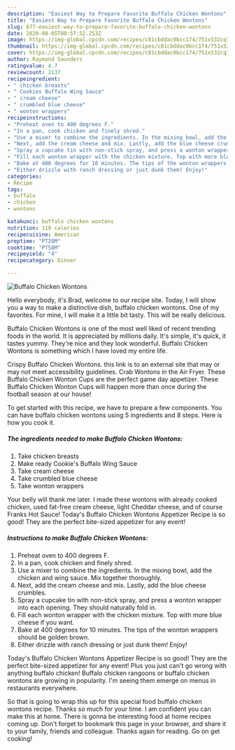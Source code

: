 ```yaml
---
description: "Easiest Way to Prepare Favorite Buffalo Chicken Wontons"
title: "Easiest Way to Prepare Favorite Buffalo Chicken Wontons"
slug: 677-easiest-way-to-prepare-favorite-buffalo-chicken-wontons
date: 2020-08-05T00:57:52.253Z
image: https://img-global.cpcdn.com/recipes/c81cbddac0bcc174/751x532cq70/buffalo-chicken-wontons-recipe-main-photo.jpg
thumbnail: https://img-global.cpcdn.com/recipes/c81cbddac0bcc174/751x532cq70/buffalo-chicken-wontons-recipe-main-photo.jpg
cover: https://img-global.cpcdn.com/recipes/c81cbddac0bcc174/751x532cq70/buffalo-chicken-wontons-recipe-main-photo.jpg
author: Raymond Saunders
ratingvalue: 4.7
reviewcount: 2137
recipeingredient:
- " chicken breasts"
- " Cookies Buffalo Wing Sauce"
- " cream cheese"
- " crumbled blue cheese"
- " wonton wrappers"
recipeinstructions:
- "Preheat oven to 400 degrees F."
- "In a pan, cook chicken and finely shred."
- "Use a mixer to combine the ingredients. In the mixing bowl, add the chicken and wing sauce. Mix together thoroughly."
- "Next, add the cream cheese and mix. Lastly, add the blue cheese crumbles."
- "Spray a cupcake tin with non-stick spray, and press a wonton wrapper into each opening. They should naturally fold in."
- "Fill each wonton wrapper with the chicken mixture. Top with more blue cheese if you want."
- "Bake at 400 degrees for 10 minutes. The tips of the wonton wrappers should be golden brown."
- "Either drizzle with ranch dressing or just dunk them! Enjoy!"
categories:
- Recipe
tags:
- buffalo
- chicken
- wontons

katakunci: buffalo chicken wontons 
nutrition: 119 calories
recipecuisine: American
preptime: "PT28M"
cooktime: "PT58M"
recipeyield: "4"
recipecategory: Dinner

---
```



![Buffalo Chicken Wontons](https://img-global.cpcdn.com/recipes/c81cbddac0bcc174/751x532cq70/buffalo-chicken-wontons-recipe-main-photo.jpg)

Hello everybody, it's Brad, welcome to our recipe site. Today, I will show you a way to make a distinctive dish, buffalo chicken wontons. One of my favorites. For mine, I will make it a little bit tasty. This will be really delicious.

Buffalo Chicken Wontons is one of the most well liked of recent trending foods in the world. It is appreciated by millions daily. It's simple, it's quick, it tastes yummy. They're nice and they look wonderful. Buffalo Chicken Wontons is something which I have loved my entire life.

Crispy Buffalo Chicken Wontons. this link is to an external site that may or may not meet accessibility guidelines. Crab Wontons in the Air Fryer. These Buffalo Chicken Wonton Cups are the perfect game day appetizer. These Buffalo Chicken Wonton Cups will happen more than once during the football season at our house!


To get started with this recipe, we have to prepare a few components. You can have buffalo chicken wontons using 5 ingredients and 8 steps. Here is how you cook it.

<!--inarticleads1-->

##### The ingredients needed to make Buffalo Chicken Wontons:

1. Take  chicken breasts
1. Make ready  Cookie&#39;s Buffalo Wing Sauce
1. Take  cream cheese
1. Take  crumbled blue cheese
1. Take  wonton wrappers


Your belly will thank me later. I made these wontons with already cooked chicken, used fat-free cream cheese, light Cheddar cheese, and of course Franks Hot Sauce! Today&#39;s Buffalo Chicken Wontons Appetizer Recipe is so good! They are the perfect bite-sized appetizer for any event! 

<!--inarticleads2-->

##### Instructions to make Buffalo Chicken Wontons:

1. Preheat oven to 400 degrees F.
1. In a pan, cook chicken and finely shred.
1. Use a mixer to combine the ingredients. In the mixing bowl, add the chicken and wing sauce. Mix together thoroughly.
1. Next, add the cream cheese and mix. Lastly, add the blue cheese crumbles.
1. Spray a cupcake tin with non-stick spray, and press a wonton wrapper into each opening. They should naturally fold in.
1. Fill each wonton wrapper with the chicken mixture. Top with more blue cheese if you want.
1. Bake at 400 degrees for 10 minutes. The tips of the wonton wrappers should be golden brown.
1. Either drizzle with ranch dressing or just dunk them! Enjoy!


Today&#39;s Buffalo Chicken Wontons Appetizer Recipe is so good! They are the perfect bite-sized appetizer for any event! Plus you just can&#39;t go wrong with anything buffalo chicken! Buffalo chicken rangoons or buffalo chicken wontons are growing in popularity. I&#39;m seeing them emerge on menus in restaurants everywhere. 

So that is going to wrap this up for this special food buffalo chicken wontons recipe. Thanks so much for your time. I am confident you can make this at home. There is gonna be interesting food at home recipes coming up. Don't forget to bookmark this page in your browser, and share it to your family, friends and colleague. Thanks again for reading. Go on get cooking!
